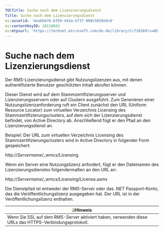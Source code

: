 ```yaml
---
TOCTitle: Suche nach dem Lizenzierungsdienst
Title: Suche nach dem Lizenzierungsdienst
ms:assetid: '4eabbb76-b359-443a-b737-098c5659e9c6'
ms:contentKeyID: 18118843
ms:mtpsurl: 'https://technet.microsoft.com/de-de/library/Cc720269(v=WS.10)'
---
```


Suche nach dem Lizenzierungsdienst
==================================

Der RMS-Lizenzierungsdienst gibt Nutzungslizenzen aus, mit denen authentifizierte Benutzer geschützten Inhalt abrufen können.

Dieser Dienst wird auf dem Stammzertifizierungsserver und Lizenzierungsservern oder auf Clustern ausgeführt. Zum Generieren einer Nutzungslizenzanforderung ruft ein Client zunächst den URL (Uniform Resource Locator) zum virtuellen Verzeichnis Licensing des Stammzertifizierungsclusters, auf dem sich der Lizenzierungsdienst befindet, von Active Directory ab. Anschließend fügt er den Pfad an den Lizenzierungsdienst an.

Beispiel: Der URL zum virtuellen Verzeichnis Licensing des Stammzertifizierungsclusters wird in Active Directory in folgender Form gespeichert:

http://*Servername*/\_wmcs/Licensing

Wenn ein Server eine Nutzungslizenz anfordert, fügt er den Dateinamen des Lizenzierungsdienstes folgendermaßen an den URL an:

http://*Servername*/\_wmcs/Licensing/License.asmx

Die Dienstpfad ist entweder der RMS-Server oder das .NET Passport-Konto, das die Veröffentlichungslizenz ausgegeben hat. Der URL ist in der Veröffentlichungslizenz enthalten.

| ![](images/Cc720269.note(WS.10).gif)Hinweis                              |
|-------------------------------------------------------------------------------------------------------|
| Wenn Sie SSL auf dem RMS-Server aktiviert haben, verwenden diese URLs das HTTPS-Verbindungsprotokoll. |

